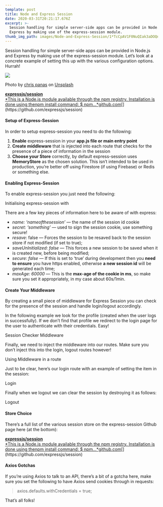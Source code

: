 ```yaml
---
template: post
title: Node and Express Session
date: 2020-03-31T20:21:17.676Z
excerpt: >-
  Session handling for simple server-side apps can be provided in Node.js and
  Express by making use of the express-session module.
thumb_img_path: images/Node-and-Express-Session/1*TcCpAV1F0NuQIak3aDOQnA.jpeg
---
```

Session handling for simple server-side apps can be provided in Node.js and Express by making use of the express-session module. Let’s look at a concrete example of setting this up with the various configuration options. Hurrah!

![](/images/Node-and-Express-Session/1*TcCpAV1F0NuQIak3aDOQnA.jpeg)

<figcaption>Photo by <a href="https://unsplash.com/@chrispanas?utm_source=unsplash&amp;utm_medium=referral&amp;utm_content=creditCopyText" data-href="https://unsplash.com/@chrispanas?utm_source=unsplash&amp;utm_medium=referral&amp;utm_content=creditCopyText" class="markup--anchor markup--figure-anchor" rel="noopener" target="_blank">chris panas</a> on&nbsp;<a href="https://unsplash.com/s/photos/lock?utm_source=unsplash&amp;utm_medium=referral&amp;utm_content=creditCopyText" data-href="https://unsplash.com/s/photos/lock?utm_source=unsplash&amp;utm_medium=referral&amp;utm_content=creditCopyText" class="markup--anchor markup--figure-anchor" rel="noopener" target="_blank">Unsplash</a></figcaption>

[**expressjs/session**  
*This is a Node.js module available through the npm registry. Installation is done using thenpm install command: $ npm…*github.com](https://github.com/expressjs/session "https://github.com/expressjs/session")[](https://github.com/expressjs/session)

#### Setup of Express-Session

In order to setup express-session you need to do the following:

1.  **Enable** express-session in your **app.js file or main entry point**
2.  **Create middleware** that is injected into each route that checks for the presence of a piece of information in the session
3.  **Choose your Store** correctly, by default express-session uses **MemoryStore** as the chosen solution. This isn’t intended to be used in production, you’re better off using Firestore (if using Firebase) or Redis or something else.

#### Enabling Express-Session

To enable express-session you just need the following:

<script src="https://gist.github.com/jph98/bd3b4399e86926716664ea30147a893b.js"></script>

<figcaption>Initialising express-session with</figcaption>

There are a few key pieces of information here to be aware of with express:

*   *name: ‘nameofthesession’ —* the name of the session id cookie
*   *secret: ‘something’ —* used to sign the session cookie, use something secure!
*   *resave*: false — Forces the session to be resaved back to the session store if not modified (if set to true);
*   *saveUnInitialized: false* — This forces a new session to be saved when it is created new, before being modified;
*   *secure: false* — If this is set to ‘true’ during development then you **need to ensure** you have https enabled, otherwise **a new session id** will be generated each time;
*   *maxAge: 60000* — This is the **max-age of the cookie in ms**, so make sure you set it appropriately, in my case about 60s/1min.

#### Create Your Middleware

By creating a small piece of middleware for Express Session you can check for the presence of the session and handle login/logout accordingly.

In the following example we look for the profile (created when the user logs in successfully). If we don’t find that profile we redirect to the login page for the user to authenticate with their credentials. Easy!

<script src="https://gist.github.com/jph98/a8ab74aad8de2d2d73a599b319c7b575.js"></script>

<figcaption>Session Checker Middleware</figcaption>

Finally, we need to inject the middleware into our routes. Make sure you don’t inject this into the login, logout routes however!

<script src="https://gist.github.com/jph98/025b26b71cc5d89ab92d17c9705a2992.js"></script>

<figcaption>Using Middleware in a route</figcaption>

Just to be clear, here’s our login route with an example of setting the item in the session:

<script src="https://gist.github.com/jph98/e30f3f6295fbb587ba164652b3063a0d.js"></script>

<figcaption>Login</figcaption>

Finally when we logout we can clear the session by destroying it as follows:

<script src="https://gist.github.com/jph98/907e0f81193ea922b3a278df8f23d441.js"></script>

<figcaption>Logout</figcaption>

#### Store Choice

There’s a full list of the various session store on the express-session Github page here (at the bottom):

[**expressjs/session**  
*This is a Node.js module available through the npm registry. Installation is done using thenpm install command: $ npm…*github.com](https://github.com/expressjs/session "https://github.com/expressjs/session")[](https://github.com/expressjs/session)

#### Axios Gotchas

If you’re using Axios to talk to an API, there’s a bit of a gotcha here, make sure you set the following to have Axios send cookies through in requests:

> axios.defaults.withCredentials = true;

That’s all folks!
